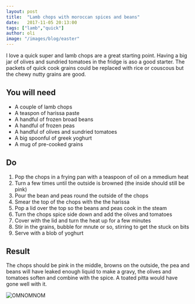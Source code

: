 ```yaml
---
layout: post
title:  "Lamb chops with moroccan spices and beans"
date:   2017-11-05 20:13:00
tags: ["lamb","quick"]
author: oli
image: "/images/blog/easter"
---
```


I love a quick super and lamb chops are a great starting point.  Having a big jar of olives and sundried tomatoes in the fridge is aso a good starter. The packets of quick cook grains could be replaced with rice or couscous but the chewy nutty grains are good.


## You will need

* A couple of lamb chops
* A teaspon of harissa paste
* A handful of frozen broad beans
* A handful of frozen peas
* A handful of olives and sundried tomatoes
* A big spoonful of greek yoghurt
* A mug of pre-cooked grains

## Do

1. Pop the chops in a frying pan with a teaspoon of oil on a mmedium heat
2. Turn a few times until the outside is browned (the inside should still be pink)
3. Pour the bean and peas round the outside of the chops
4. Smear the top of the chops with the the harissa
5. Pop a lid over the top so the beans and peas cook in the steam
6. Turn the chops spice side down and add the olives and tomatoes
7. Cover with the lid and turn the heat up for a few minutes
8. Stir in the grains, bubble for mnute or so, stirring to get the stuck on bits
9. Serve with a blob of yoghurt



## Result

The chops should be pink in the middle, browns on the outside, the pea and beans will have leaked enough liquid to make a gravy, the olives and tomatoes soften and combine with the spice.  A toated pitta would have gone well with it.


![OMNOMNOM](/images/blog/lamb-beans.jpg)

